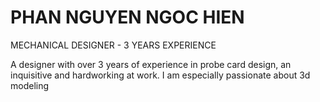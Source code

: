 # PHAN NGUYEN NGOC HIEN
MECHANICAL DESIGNER - 3 YEARS EXPERIENCE

A designer with over 3 years of experience in probe card design, an inquisitive and hardworking at work.
I am especially passionate about 3d modeling

